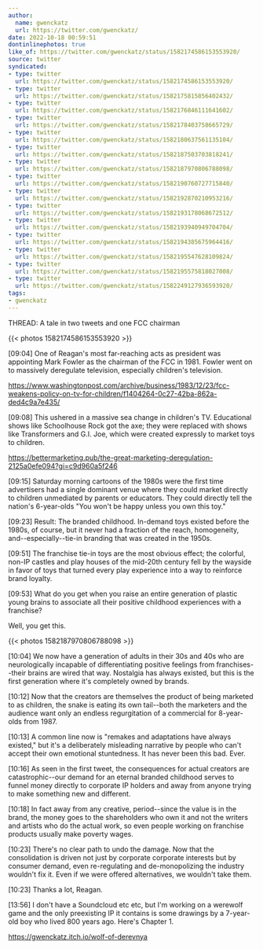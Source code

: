 ```yaml
---
author:
  name: gwenckatz
  url: https://twitter.com/gwenckatz/
date: 2022-10-18 00:59:51
dontinlinephotos: true
like_of: https://twitter.com/gwenckatz/status/1582174586153553920/
source: twitter
syndicated:
- type: twitter
  url: https://twitter.com/gwenckatz/status/1582174586153553920/
- type: twitter
  url: https://twitter.com/gwenckatz/status/1582175815856402432/
- type: twitter
  url: https://twitter.com/gwenckatz/status/1582176846111641602/
- type: twitter
  url: https://twitter.com/gwenckatz/status/1582178403758665729/
- type: twitter
  url: https://twitter.com/gwenckatz/status/1582180637561135104/
- type: twitter
  url: https://twitter.com/gwenckatz/status/1582187503703818241/
- type: twitter
  url: https://twitter.com/gwenckatz/status/1582187970806788098/
- type: twitter
  url: https://twitter.com/gwenckatz/status/1582190760727715840/
- type: twitter
  url: https://twitter.com/gwenckatz/status/1582192870210953216/
- type: twitter
  url: https://twitter.com/gwenckatz/status/1582193178068672512/
- type: twitter
  url: https://twitter.com/gwenckatz/status/1582193940949704704/
- type: twitter
  url: https://twitter.com/gwenckatz/status/1582194385675964416/
- type: twitter
  url: https://twitter.com/gwenckatz/status/1582195547628109824/
- type: twitter
  url: https://twitter.com/gwenckatz/status/1582195575818027008/
- type: twitter
  url: https://twitter.com/gwenckatz/status/1582249127936593920/
tags:
- gwenckatz
---
```


THREAD: A tale in two tweets and one FCC chairman 

{{< photos 1582174586153553920 >}}

<time id="1582175815856402432">[09:04]</time> One of Reagan's most far-reaching acts as president was appointing Mark Fowler as the chairman of the FCC in 1981. Fowler went on to massively deregulate television, especially children's television.



https://www.washingtonpost.com/archive/business/1983/12/23/fcc-weakens-policy-on-tv-for-children/f1404264-0c27-42ba-862a-ded4c9a7e435/

<time id="1582176846111641602">[09:08]</time> This ushered in a massive sea change in children's TV. Educational shows like Schoolhouse Rock got the axe; they were replaced with shows like Transformers and G.I. Joe, which were created expressly to market toys to children.



https://bettermarketing.pub/the-great-marketing-deregulation-2125a0efe094?gi=c9d960a5f246

<time id="1582178403758665729">[09:15]</time> Saturday morning cartoons of the 1980s were the first time advertisers had a single dominant venue where they could market directly to children unmediated by parents or educators. They could directly tell the nation's 6-year-olds "You won't be happy unless you own this toy."

<time id="1582180637561135104">[09:23]</time> Result: The branded childhood. In-demand toys existed before the 1980s, of course, but it never had a fraction of the reach, homogeneity, and--especially--tie-in branding that was created in the 1950s.

<time id="1582187503703818241">[09:51]</time> The franchise tie-in toys are the most obvious effect; the colorful, non-IP castles and play houses of the mid-20th century fell by the wayside in favor of toys that turned every play experience into a way to reinforce brand loyalty.

<time id="1582187970806788098">[09:53]</time> What do you get when you raise an entire generation of plastic young brains to associate all their positive childhood experiences with a franchise?



Well, you get this. 

{{< photos 1582187970806788098 >}}

<time id="1582190760727715840">[10:04]</time> We now have a generation of adults in their 30s and 40s who are neurologically incapable of differentiating positive feelings from franchises--their brains are wired that way. Nostalgia has always existed, but this is the first generation where it's completely owned by brands.

<time id="1582192870210953216">[10:12]</time> Now that the creators are themselves the product of being marketed to as children, the snake is eating its own tail--both the marketers and the audience want only an endless regurgitation of a commercial for 8-year-olds from 1987.

<time id="1582193178068672512">[10:13]</time> A common line now is "remakes and adaptations have always existed," but it's a deliberately misleading narrative by people who can't accept their own emotional stuntedness. It has never been this bad. Ever.

<time id="1582193940949704704">[10:16]</time> As seen in the first tweet, the consequences for actual creators are catastrophic--our demand for an eternal branded childhood serves to funnel money directly to corporate IP holders and away from anyone trying to make something new and different.

<time id="1582194385675964416">[10:18]</time> In fact away from any creative, period--since the value is in the brand, the money goes to the shareholders who own it and not the writers and artists who do the actual work, so even people working on franchise products usually make poverty wages.

<time id="1582195547628109824">[10:23]</time> There's no clear path to undo the damage. Now that the consolidation is driven not just by corporate corporate interests but by consumer demand, even re-regulating and de-monopolizing the industry wouldn't fix it. Even if we were offered alternatives, we wouldn't take them.

<time id="1582195575818027008">[10:23]</time> Thanks a lot, Reagan.

<time id="1582249127936593920">[13:56]</time> I don't have a Soundcloud etc etc, but I'm working on a werewolf game and the only preexisting IP it contains is some drawings by a 7-year-old boy who lived 800 years ago. Here's Chapter 1.



https://gwenckatz.itch.io/wolf-of-derevnya
